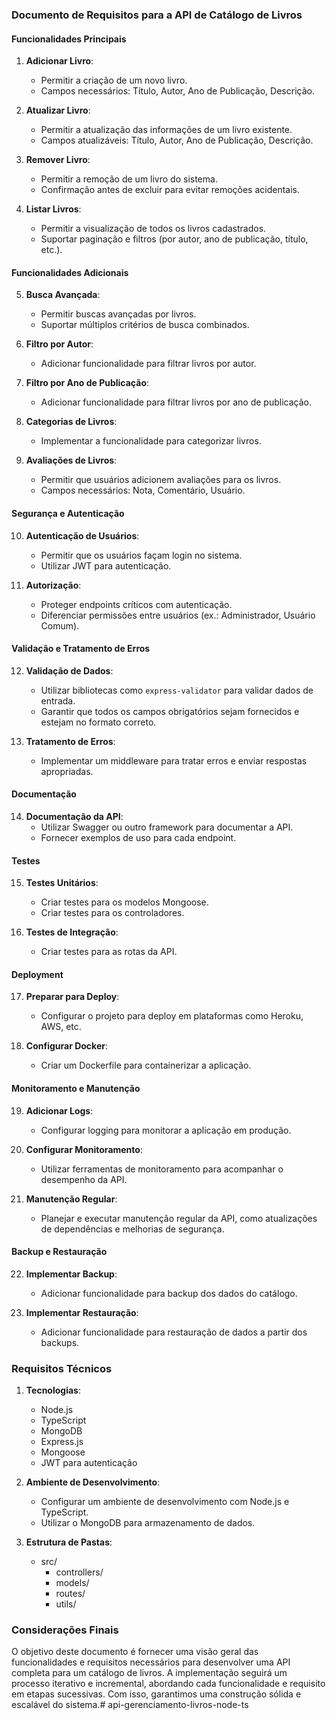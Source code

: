 ### Documento de Requisitos para a API de Catálogo de Livros

#### Funcionalidades Principais

1. **Adicionar Livro**:
    - Permitir a criação de um novo livro.
    - Campos necessários: Título, Autor, Ano de Publicação, Descrição.

2. **Atualizar Livro**:
    - Permitir a atualização das informações de um livro existente.
    - Campos atualizáveis: Título, Autor, Ano de Publicação, Descrição.

3. **Remover Livro**:
    - Permitir a remoção de um livro do sistema.
    - Confirmação antes de excluir para evitar remoções acidentais.

4. **Listar Livros**:
    - Permitir a visualização de todos os livros cadastrados.
    - Suportar paginação e filtros (por autor, ano de publicação, título, etc.).

#### Funcionalidades Adicionais

5. **Busca Avançada**:
    - Permitir buscas avançadas por livros.
    - Suportar múltiplos critérios de busca combinados.

6. **Filtro por Autor**:
    - Adicionar funcionalidade para filtrar livros por autor.

7. **Filtro por Ano de Publicação**:
    - Adicionar funcionalidade para filtrar livros por ano de publicação.

8. **Categorias de Livros**:
    - Implementar a funcionalidade para categorizar livros.

9. **Avaliações de Livros**:
    - Permitir que usuários adicionem avaliações para os livros.
    - Campos necessários: Nota, Comentário, Usuário.

#### Segurança e Autenticação

10. **Autenticação de Usuários**:
    - Permitir que os usuários façam login no sistema.
    - Utilizar JWT para autenticação.

11. **Autorização**:
    - Proteger endpoints críticos com autenticação.
    - Diferenciar permissões entre usuários (ex.: Administrador, Usuário Comum).

#### Validação e Tratamento de Erros

12. **Validação de Dados**:
    - Utilizar bibliotecas como `express-validator` para validar dados de entrada.
    - Garantir que todos os campos obrigatórios sejam fornecidos e estejam no formato correto.

13. **Tratamento de Erros**:
    - Implementar um middleware para tratar erros e enviar respostas apropriadas.

#### Documentação

14. **Documentação da API**:
    - Utilizar Swagger ou outro framework para documentar a API.
    - Fornecer exemplos de uso para cada endpoint.

#### Testes

15. **Testes Unitários**:
    - Criar testes para os modelos Mongoose.
    - Criar testes para os controladores.

16. **Testes de Integração**:
    - Criar testes para as rotas da API.

#### Deployment

17. **Preparar para Deploy**:
    - Configurar o projeto para deploy em plataformas como Heroku, AWS, etc.

18. **Configurar Docker**:
    - Criar um Dockerfile para containerizar a aplicação.

#### Monitoramento e Manutenção

19. **Adicionar Logs**:
    - Configurar logging para monitorar a aplicação em produção.

20. **Configurar Monitoramento**:
    - Utilizar ferramentas de monitoramento para acompanhar o desempenho da API.

21. **Manutenção Regular**:
    - Planejar e executar manutenção regular da API, como atualizações de dependências e melhorias de segurança.

#### Backup e Restauração

22. **Implementar Backup**:
    - Adicionar funcionalidade para backup dos dados do catálogo.

23. **Implementar Restauração**:
    - Adicionar funcionalidade para restauração de dados a partir dos backups.

### Requisitos Técnicos

1. **Tecnologias**:
    - Node.js
    - TypeScript
    - MongoDB
    - Express.js
    - Mongoose
    - JWT para autenticação

2. **Ambiente de Desenvolvimento**:
    - Configurar um ambiente de desenvolvimento com Node.js e TypeScript.
    - Utilizar o MongoDB para armazenamento de dados.

3. **Estrutura de Pastas**:
    - src/
        - controllers/
        - models/
        - routes/
        - utils/

### Considerações Finais

O objetivo deste documento é fornecer uma visão geral das funcionalidades e requisitos necessários para desenvolver uma
API completa para um catálogo de livros. A implementação seguirá um processo iterativo e incremental, abordando cada
funcionalidade e requisito em etapas sucessivas. Com isso, garantimos uma construção sólida e escalável do sistema.#   a p i - g e r e n c i a m e n t o - l i v r o s - n o d e - t s  
 